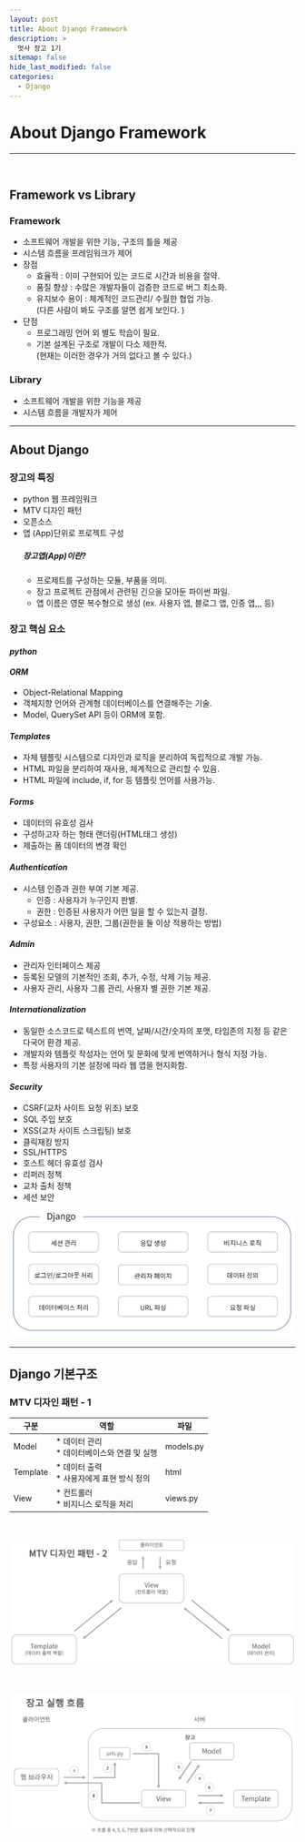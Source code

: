 ```yaml
---
layout: post
title: About Django Framework
description: >
  멋사 장고 1기
sitemap: false
hide_last_modified: false
categories:
  - Django
---
```



# About Django Framework
---
<br>

## Framework vs Library

### Framework
- 소프트웨어 개발을 위한 기능, 구조의 틀을 제공
- 시스템 흐름을 프레임워크가 제어
- 장점
    - 효율적 : 이미 구현되어 있는 코드로 시간과 비용을 절약.
    - 품질 향상 : 수많은 개발자들이 검증한 코드로 버그 최소화.
    - 유지보수 용이 : 체계적인 코드관리/ 수월한 협업 가능.<br>
                    (다른 사람이 봐도 구조를 알면 쉽게 보인다. )
- 단점
  - 프로그래밍 언어 외 별도 학습이 필요.
  - 기본 설계된 구조로 개발이 다소 제한적.<br>
    (현재는 이러한 경우가 거의 없다고 볼 수 있다.)
  
### Library
- 소프트웨어 개발을 위한 기능을 제공
- 시스템 흐름을 개발자가 제어


---
## About Django

### 장고의 특징
- python 웹 프레임워크
- MTV 디자인 패턴
- 오픈소스
- 앱 (App)단위로 프로젝트 구성
    ##### 장고앱(App)이란?
    - 프로제트를 구성하는 모듈, 부품을 의미.
    - 장고 프로젝트 관점에서 관련된 긴으을 모아둔 파이썬 파일.
    - 앱 이름은 영문 복수형으로 생성 (ex. 사용자 앱, 블로그 앱, 인증 앱,,, 등)

### 장고 핵심 요소
  #### *python*
  #### *ORM*
   - Object-Relational Mapping
   - 객체지향 언어와 관계형 데이터베이스를 연결해주는 기술.
   - Model, QuerySet API 등이 ORM에 포함.

  #### *Templates*
   - 자체 템플릿 시스템으로 디자인과 로직을 분리하여 독립적으로 개발 가능.
   - HTML 파일을 분리하여 재사용, 체계적으로 관리할 수 있음.
   - HTML 파일에 include, if, for 등 템플릿 언어를 사용가능.

  #### *Forms*
   - 데이터의 유효성 검사
   - 구성하고자 하는 형태 랜더링(HTML태그 생성)
   - 제출하는 폼 데이터의 변경 확인

  #### *Authentication*
   - 시스템 인증과 권한 부여 기본 제공.
     - 인증 : 사용자가 누구인지 판별.
     - 권한 : 인증된 사용자가 어떤 일을 할 수 있는지 결정.
   - 구성요소 : 사용자, 권한, 그룹(권한을 둘 이상 적용하는 방법)

  #### *Admin*
   - 관리자 인터페이스 제공
   - 등록된 모델의 기본적인 조회, 추가, 수정, 삭제 기능 제공.
   - 사용자 관리, 사용자 그룹 관리, 사용자 별 권한 기본 제공.

  #### *Internationalization*
   - 동일한 소스코드로 텍스트의 번역, 날짜/시간/숫자의 포맷, 타임존의 지정 등 같은 다국어 환경 제공.
   - 개발자와 템플릿 작성자는 언어 및 문화에 맞게 번역하거나 형식 지정 가능.
   - 특정 사용자의 기본 설정에 따라 웹 앱을 현지화함.

  #### *Security*
   - CSRF(교차 사이트 요청 위조) 보호
   - SQL 주입 보호
   - XSS(교차 사이트 스크립팅) 보호
   - 클릭재킹 방지
   - SSL/HTTPS
   - 호스트 헤더 유효성 검사
   - 리퍼러 정책
   - 교차 출처 정책
   - 세션 보안


![장고의 여러가지 기능들](/assets/img/Django/Django기능.PNG)

---
## Django 기본구조

### MTV 디자인 패턴 - 1
| 구분 | 역할 | 파일|
-|-|-
| Model | * 데이터 관리 <br> * 데이터베이스와 연결 및 실행 | models.py|
| Template | * 데이터 출력 <br> * 사용자에게 표현 방식 정의 | html |
| View | * 컨트롤러 <br> * 비지니스 로직을 처리 | views.py|

<br>

![장고 MTV 디자인 패턴- 2](/assets/img/Django/장고_디자인패턴2.PNG)

<br>

![장고 실행 흐름](/assets/img/Django/장고실행흐름.PNG)







